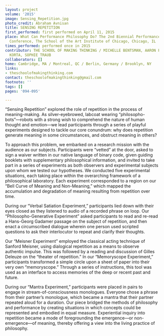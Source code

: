 ```yaml
---
layout: project
volume: '2015'
image: Sensing_Repetition.jpg
photo_credit: Abraham Avnisan
title: SENSING REPETITION
first_performed: first performed on April 11, 2015
place: What Can Performance Philosophy Do? The 2nd Biennial Performance Philosophy
  Conference, The School of the Art Institute of Chicago, Chicago, IL
times_performed: performed once in 2015
contributor: THE SCHOOL OF MAKING THINKING / MICHELLE BENTSMAN, AARON FINBLOOM, BENJAMIN
  KORTA, SOPHIE TRAUB
collaborators: []
home: Cambridge, MA / Montreal, QC / Berlin, Germany / Brooklyn, NY
links:
- theschoolofmakingthinking.com
contact: theschoolofmakingthinking@gmail.com
footnote: ''
tags: []
pages: '094-095'

---
```


“Sensing Repetition” explored the role of repetition in the process of meaning-making. As silver-eyebrowed, labcoat wearing “philosopho-bots”—robots with a strong wish to comprehend the nature of human thought and emotion—we lead participants through a series of playful experiments designed to tackle our core conundrum: why does repetition generate meaning in some circumstances, and obstruct meaning in others?

To approach this problem, we embarked on a research mission with the audience as our subjects. Participants were “vetted” at the door, asked to sign a waiver written in our native language of binary code, given guiding booklets with supplementary philosophical information, and invited to take part in a series of experiments as both observers and experimental subjects upon whom we tested our hypotheses. We conducted five experimental situations, each taking place within the overarching framework of a philosophical laboratory. Each experiment corresponded to a region on our “Bell Curve of Meaning and Non-Meaning,” which mapped the accumulation and degradation of meaning resulting from repetition over time.

During our “Verbal Satiation Experiment,” participants lied down with their eyes closed as they listened to audio of a recorded phrase on loop. Our “Philosopho-Generative Experiment” asked participants to read and re-read a Hans-Georg Gadamer passage on the subject of repetition, and then enact a circumscribed dialogue wherein one person used scripted questions to ask their interlocutor to repeat and clarify their thoughts.

Our “Meisner Experiment” employed the classical acting technique of Sanford Meisner, using dialogical repetition as a means to observe authentic impulse. This was followed by a reading and discussion of Gilles Deleuze on the “theater of repetition.” In our “Memoryscope Experiment,” participants transformed a simple circle upon a sheet of paper into their very own “memoryscope.” Through a series of instructions, this tool was used as an interface to access memories of the deep or recent past and future.

During our “Mantra Experiment,” participants were placed in pairs to engage in stream-of-consciousness monologues. Everyone chose a phrase from their partner’s monologue, which became a mantra that their partner repeated aloud for a duration. Our piece bridged the methods of philosophy and performance by creating situations in which concepts could be represented and embodied in equal measure. Experiential inquiry into repetition became a mode of foregrounding the emergence—or non-emergence—of meaning, thereby offering a view into the living practice of philosophy.
